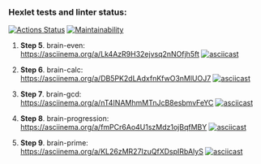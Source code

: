 ### Hexlet tests and linter status:
[![Actions Status](https://github.com/braimm/python-project-49/actions/workflows/hexlet-check.yml/badge.svg)](https://github.com/braimm/python-project-49/actions)
[![Maintainability](https://api.codeclimate.com/v1/badges/1a07882a81ba9400bf61/maintainability)](https://codeclimate.com/github/braimm/python-project-49/maintainability)


1. **Step 5**. brain-even: 
https://asciinema.org/a/Lk4AzR9H32ejvsq2nNOfjh5ft
[![asciicast](https://asciinema.org/a/Lk4AzR9H32ejvsq2nNOfjh5ft.svg)](https://asciinema.org/a/Lk4AzR9H32ejvsq2nNOfjh5ft)
    
2. **Step 6**. brain-calc: 
https://asciinema.org/a/DB5PK2dLAdxfnKfwO3nMlUOJ7
[![asciicast](https://asciinema.org/a/DB5PK2dLAdxfnKfwO3nMlUOJ7.svg)](https://asciinema.org/a/DB5PK2dLAdxfnKfwO3nMlUOJ7)

3. **Step 7**. brain-gcd: 
https://asciinema.org/a/nT4INAMhmMTnJcB8esbmvFeYC
[![asciicast](https://asciinema.org/a/nT4INAMhmMTnJcB8esbmvFeYC.svg)](https://asciinema.org/a/nT4INAMhmMTnJcB8esbmvFeYC)
    
4. **Step 8**. brain-progression: 
https://asciinema.org/a/fmPCr6Ao4U1szMdz1ojBqfMBY
[![asciicast](https://asciinema.org/a/fmPCr6Ao4U1szMdz1ojBqfMBY.svg)](https://asciinema.org/a/fmPCr6Ao4U1szMdz1ojBqfMBY)
    
5. **Step 9**. brain-prime: 
https://asciinema.org/a/KL26zMR27IzuQfXDspIRbAlyS
[![asciicast](https://asciinema.org/a/KL26zMR27IzuQfXDspIRbAlyS.svg)](https://asciinema.org/a/KL26zMR27IzuQfXDspIRbAlyS)
   
